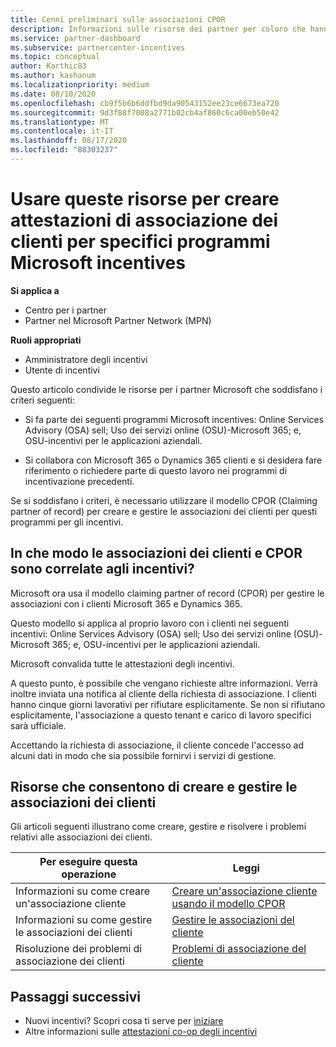 ```yaml
---
title: Cenni preliminari sulle associazioni CPOR
description: Informazioni sulle risorse dei partner per coloro che hanno la necessità di associare i clienti a programmi specifici per gli incentivi tramite il modello claiming partner of record (CPOR).
ms.service: partner-dashboard
ms.subservice: partnercenter-incentives
ms.topic: conceptual
author: Karthic83
ms.author: kashanum
ms.localizationpriority: medium
ms.date: 08/10/2020
ms.openlocfilehash: cb9f5b6b6ddfbd9da90543152ee23ce6673ea720
ms.sourcegitcommit: 9d3f88f7008a2771b02cb4af860c6ca00eb50e42
ms.translationtype: MT
ms.contentlocale: it-IT
ms.lasthandoff: 08/17/2020
ms.locfileid: "88303237"
---
```

# <a name="use-these-resources-to-make-customer-association-claims-for-specific-microsoft-incentives-programs"></a>Usare queste risorse per creare attestazioni di associazione dei clienti per specifici programmi Microsoft incentives

**Si applica a**

- Centro per i partner
- Partner nel Microsoft Partner Network (MPN)

**Ruoli appropriati**

- Amministratore degli incentivi
- Utente di incentivi

Questo articolo condivide le risorse per i partner Microsoft che soddisfano i criteri seguenti:

- Si fa parte dei seguenti programmi Microsoft incentives: Online Services Advisory (OSA) sell; Uso dei servizi online (OSU)-Microsoft 365; e, OSU-incentivi per le applicazioni aziendali.

- Si collabora con Microsoft 365 o Dynamics 365 clienti e si desidera fare riferimento o richiedere parte di questo lavoro nei programmi di incentivazione precedenti.

Se si soddisfano i criteri, è necessario utilizzare il modello CPOR (Claiming partner of record) per creare e gestire le associazioni dei clienti per questi programmi per gli incentivi.
 
## <a name="how-do-customer-associations-and-cpor-relate-to-incentives"></a>In che modo le associazioni dei clienti e CPOR sono correlate agli incentivi?

Microsoft ora usa il modello claiming partner of record (CPOR) per gestire le associazioni con i clienti Microsoft 365 e Dynamics 365.

Questo modello si applica al proprio lavoro con i clienti nei seguenti incentivi: Online Services Advisory (OSA) sell; Uso dei servizi online (OSU)-Microsoft 365; e, OSU-incentivi per le applicazioni aziendali.

Microsoft convalida tutte le attestazioni degli incentivi.

A questo punto, è possibile che vengano richieste altre informazioni. Verrà inoltre inviata una notifica al cliente della richiesta di associazione. I clienti hanno cinque giorni lavorativi per rifiutare esplicitamente. Se non si rifiutano esplicitamente, l'associazione a questo tenant e carico di lavoro specifici sarà ufficiale.

Accettando la richiesta di associazione, il cliente concede l'accesso ad alcuni dati in modo che sia possibile fornirvi i servizi di gestione. 

## <a name="resources-to-help-you-create-and-manage-customer-associations"></a>Risorse che consentono di creare e gestire le associazioni dei clienti

Gli articoli seguenti illustrano come creare, gestire e risolvere i problemi relativi alle associazioni dei clienti.

|  **Per eseguire questa operazione**  |  **Leggi**  |
|--------------|-----------|
| Informazioni su come creare un'associazione cliente  | [Creare un'associazione cliente usando il modello CPOR](submit-osa-claim.md)  |
|Informazioni su come gestire le associazioni dei clienti  | [Gestire le associazioni del cliente](incentives-manage-customer-associations.md)  |
|Risoluzione dei problemi di associazione dei clienti  | [Problemi di associazione del cliente](incentives-customer-association-issues.md)  |

## <a name="next-steps"></a>Passaggi successivi

- Nuovi incentivi? Scopri cosa ti serve per [iniziare](incentives-get-started-intro.md)
- Altre informazioni sulle [attestazioni co-op degli incentivi](claims-overview.md)

